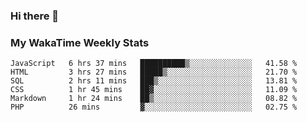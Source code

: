 ### Hi there 👋

<!--
**royschrauwen/royschrauwen** is a ✨ _special_ ✨ repository because its `README.md` (this file) appears on your GitHub profile.

Here are some ideas to get you started:

- 🔭 I’m currently working on ...
- 🌱 I’m currently learning ...
- 👯 I’m looking to collaborate on ...
- 🤔 I’m looking for help with ...
- 💬 Ask me about ...
- 📫 How to reach me: ...
- 😄 Pronouns: ...
- ⚡ Fun fact: ...
-->


### My WakaTime Weekly Stats
<!--START_SECTION:waka-->

```text
JavaScript   6 hrs 37 mins   ██████████▒░░░░░░░░░░░░░░   41.58 %
HTML         3 hrs 27 mins   █████▒░░░░░░░░░░░░░░░░░░░   21.70 %
SQL          2 hrs 11 mins   ███▒░░░░░░░░░░░░░░░░░░░░░   13.81 %
CSS          1 hr 45 mins    ██▓░░░░░░░░░░░░░░░░░░░░░░   11.09 %
Markdown     1 hr 24 mins    ██▒░░░░░░░░░░░░░░░░░░░░░░   08.82 %
PHP          26 mins         ▓░░░░░░░░░░░░░░░░░░░░░░░░   02.75 %
```

<!--END_SECTION:waka-->
